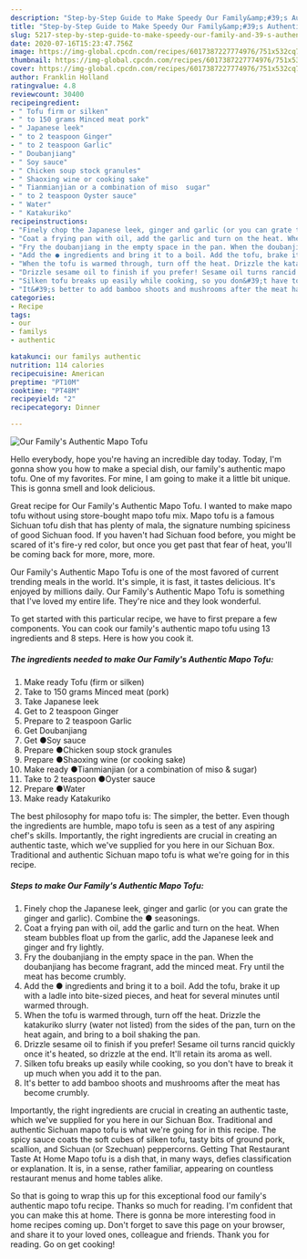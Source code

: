 ```yaml
---
description: "Step-by-Step Guide to Make Speedy Our Family&amp;#39;s Authentic Mapo Tofu"
title: "Step-by-Step Guide to Make Speedy Our Family&amp;#39;s Authentic Mapo Tofu"
slug: 5217-step-by-step-guide-to-make-speedy-our-family-and-39-s-authentic-mapo-tofu
date: 2020-07-16T15:23:47.756Z
image: https://img-global.cpcdn.com/recipes/6017387227774976/751x532cq70/our-familys-authentic-mapo-tofu-recipe-main-photo.jpg
thumbnail: https://img-global.cpcdn.com/recipes/6017387227774976/751x532cq70/our-familys-authentic-mapo-tofu-recipe-main-photo.jpg
cover: https://img-global.cpcdn.com/recipes/6017387227774976/751x532cq70/our-familys-authentic-mapo-tofu-recipe-main-photo.jpg
author: Franklin Holland
ratingvalue: 4.8
reviewcount: 30400
recipeingredient:
- " Tofu firm or silken"
- " to 150 grams Minced meat pork"
- " Japanese leek"
- " to 2 teaspoon Ginger"
- " to 2 teaspoon Garlic"
- " Doubanjiang"
- " Soy sauce"
- " Chicken soup stock granules"
- " Shaoxing wine or cooking sake"
- " Tianmianjian or a combination of miso  sugar"
- " to 2 teaspoon Oyster sauce"
- " Water"
- " Katakuriko"
recipeinstructions:
- "Finely chop the Japanese leek, ginger and garlic (or you can grate the ginger and garlic). Combine the ● seasonings."
- "Coat a frying pan with oil, add the garlic and turn on the heat. When  steam bubbles float up from the garlic, add the Japanese leek and ginger and fry lightly."
- "Fry the doubanjiang in the empty space in the pan. When the doubanjiang has become fragrant, add the minced meat. Fry until the meat has become crumbly."
- "Add the ● ingredients and bring it to a boil. Add the tofu, brake it up with a ladle into bite-sized pieces, and heat for several minutes until warmed through."
- "When the tofu is warmed through, turn off the heat. Drizzle the katakuriko slurry (water not listed) from the sides of the pan, turn on the heat again, and bring to a boil shaking the pan."
- "Drizzle sesame oil to finish if you prefer! Sesame oil turns rancid quickly once it&#39;s heated, so drizzle at the end. It&#39;ll retain its aroma as well."
- "Silken tofu breaks up easily while cooking, so you don&#39;t have to break it up much when you add it to the pan."
- "It&#39;s better to add bamboo shoots and mushrooms after the meat has become crumbly."
categories:
- Recipe
tags:
- our
- familys
- authentic

katakunci: our familys authentic 
nutrition: 114 calories
recipecuisine: American
preptime: "PT10M"
cooktime: "PT48M"
recipeyield: "2"
recipecategory: Dinner

---
```



![Our Family&#39;s Authentic Mapo Tofu](https://img-global.cpcdn.com/recipes/6017387227774976/751x532cq70/our-familys-authentic-mapo-tofu-recipe-main-photo.jpg)

Hello everybody, hope you're having an incredible day today. Today, I'm gonna show you how to make a special dish, our family&#39;s authentic mapo tofu. One of my favorites. For mine, I am going to make it a little bit unique. This is gonna smell and look delicious.

Great recipe for Our Family&#39;s Authentic Mapo Tofu. I wanted to make mapo tofu without using store-bought mapo tofu mix. Mapo tofu is a famous Sichuan tofu dish that has plenty of mala, the signature numbing spiciness of good Sichuan food. If you haven&#39;t had Sichuan food before, you might be scared of it&#39;s fire-y red color, but once you get past that fear of heat, you&#39;ll be coming back for more, more, more.

Our Family&#39;s Authentic Mapo Tofu is one of the most favored of current trending meals in the world. It's simple, it is fast, it tastes delicious. It's enjoyed by millions daily. Our Family&#39;s Authentic Mapo Tofu is something that I've loved my entire life. They're nice and they look wonderful.


To get started with this particular recipe, we have to first prepare a few components. You can cook our family&#39;s authentic mapo tofu using 13 ingredients and 8 steps. Here is how you cook it.

<!--inarticleads1-->

##### The ingredients needed to make Our Family&#39;s Authentic Mapo Tofu:

1. Make ready  Tofu (firm or silken)
1. Take  to 150 grams Minced meat (pork)
1. Take  Japanese leek
1. Get  to 2 teaspoon Ginger
1. Prepare  to 2 teaspoon Garlic
1. Get  Doubanjiang
1. Get  ●Soy sauce
1. Prepare  ●Chicken soup stock granules
1. Prepare  ●Shaoxing wine (or cooking sake)
1. Make ready  ●Tianmianjian (or a combination of miso &amp; sugar)
1. Take  to 2 teaspoon ●Oyster sauce
1. Prepare  ●Water
1. Make ready  Katakuriko


The best philosophy for mapo tofu is: The simpler, the better. Even though the ingredients are humble, mapo tofu is seen as a test of any aspiring chef&#39;s skills. Importantly, the right ingredients are crucial in creating an authentic taste, which we&#39;ve supplied for you here in our Sichuan Box. Traditional and authentic Sichuan mapo tofu is what we&#39;re going for in this recipe. 

<!--inarticleads2-->

##### Steps to make Our Family&#39;s Authentic Mapo Tofu:

1. Finely chop the Japanese leek, ginger and garlic (or you can grate the ginger and garlic). Combine the ● seasonings.
1. Coat a frying pan with oil, add the garlic and turn on the heat. When  steam bubbles float up from the garlic, add the Japanese leek and ginger and fry lightly.
1. Fry the doubanjiang in the empty space in the pan. When the doubanjiang has become fragrant, add the minced meat. Fry until the meat has become crumbly.
1. Add the ● ingredients and bring it to a boil. Add the tofu, brake it up with a ladle into bite-sized pieces, and heat for several minutes until warmed through.
1. When the tofu is warmed through, turn off the heat. Drizzle the katakuriko slurry (water not listed) from the sides of the pan, turn on the heat again, and bring to a boil shaking the pan.
1. Drizzle sesame oil to finish if you prefer! Sesame oil turns rancid quickly once it&#39;s heated, so drizzle at the end. It&#39;ll retain its aroma as well.
1. Silken tofu breaks up easily while cooking, so you don&#39;t have to break it up much when you add it to the pan.
1. It&#39;s better to add bamboo shoots and mushrooms after the meat has become crumbly.


Importantly, the right ingredients are crucial in creating an authentic taste, which we&#39;ve supplied for you here in our Sichuan Box. Traditional and authentic Sichuan mapo tofu is what we&#39;re going for in this recipe. The spicy sauce coats the soft cubes of silken tofu, tasty bits of ground pork, scallion, and Sichuan (or Szechuan) peppercorns. Getting That Restaurant Taste At Home Mapo tofu is a dish that, in many ways, defies classification or explanation. It is, in a sense, rather familiar, appearing on countless restaurant menus and home tables alike. 

So that is going to wrap this up for this exceptional food our family&#39;s authentic mapo tofu recipe. Thanks so much for reading. I'm confident that you can make this at home. There is gonna be more interesting food in home recipes coming up. Don't forget to save this page on your browser, and share it to your loved ones, colleague and friends. Thank you for reading. Go on get cooking!
